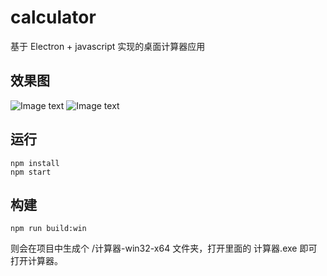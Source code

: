 # calculator
基于 Electron + javascript 实现的桌面计算器应用

## 效果图
![Image text](https://github.com/lin-xin/calculator/raw/master/screenshot/calc1.jpg)
![Image text](https://github.com/lin-xin/calculator/raw/master/screenshot/calc2.jpg)

## 运行
```
npm install
npm start
```

## 构建
```
npm run build:win
```
则会在项目中生成个 /计算器-win32-x64 文件夹，打开里面的 计算器.exe 即可打开计算器。